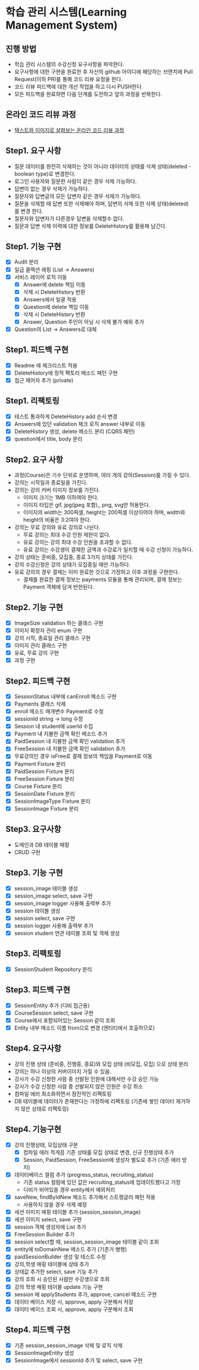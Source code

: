 # 학습 관리 시스템(Learning Management System)
## 진행 방법
* 학습 관리 시스템의 수강신청 요구사항을 파악한다.
* 요구사항에 대한 구현을 완료한 후 자신의 github 아이디에 해당하는 브랜치에 Pull Request(이하 PR)를 통해 코드 리뷰 요청을 한다.
* 코드 리뷰 피드백에 대한 개선 작업을 하고 다시 PUSH한다.
* 모든 피드백을 완료하면 다음 단계를 도전하고 앞의 과정을 반복한다.

## 온라인 코드 리뷰 과정
* [텍스트와 이미지로 살펴보는 온라인 코드 리뷰 과정](https://github.com/next-step/nextstep-docs/tree/master/codereview)

## Step1. 요구 사항
* 질문 데이터를 완전히 삭제하는 것이 아니라 데이터의 상태를 삭제 상태(deleted - boolean type)로 변경한다. 
* 로그인 사용자와 질문한 사람이 같은 경우 삭제 가능하다. 
* 답변이 없는 경우 삭제가 가능하다. 
* 질문자와 답변글의 모든 답변자 같은 경우 삭제가 가능하다. 
* 질문을 삭제할 때 답변 또한 삭제해야 하며, 답변의 삭제 또한 삭제 상태(deleted)를 변경 한다. 
* 질문자와 답변자가 다른경우 답변을 삭제할수 없다. 
* 질문과 답변 삭제 이력에 대한 정보를 DeleteHistory를 활용해 남긴다.

## Step1. 기능 구현
- [X] Audit 분리
- [X] 일급 콜렉션 래핑 (List<Answer> -> Answers)
- [X] 서비스 레이어 로직 이동
  - [X] Answer에 delete 책임 이동
  - [X] 삭제 시 DeleteHistory 반환
  - [X] Answers에서 일괄 적용
  - [X] Question에 delete 책임 이동
  - [X] 삭제 시 DeleteHistory 반환
  - [X] Answer, Question 주인이 아닐 시 삭제 불가 예외 추가
- [X] Question의 List<Answer> -> Answers로 대체

## Step1. 피드백 구현
- [X] Readme 에 체크리스트 적용
- [X] DeleteHistory에 정적 팩토리 메소드 패턴 구현
- [X] 접근 제어자 추가 (private)

## Step1. 리팩토링
- [X] 테스트 통과하게 DeleteHistory add 순서 변경
- [X] Answers에 있던 validation 체크 로직 answer 내부로 이동
- [X] DeleteHistory 생성, delete 메소드 분리 (CQRS 패턴)
- [X] question에서 title, body 분리

## Step2. 요구 사항
* 과정(Course)은 기수 단위로 운영하며, 여러 개의 강의(Session)를 가질 수 있다.
* 강의는 시작일과 종료일을 가진다.
* 강의는 강의 커버 이미지 정보를 가진다.
  * 이미지 크기는 1MB 이하여야 한다.
  * 이미지 타입은 gif, jpg(jpeg 포함),, png, svg만 허용한다.
  * 이미지의 width는 300픽셀, height는 200픽셀 이상이어야 하며, width와 height의 비율은 3:2여야 한다.
* 강의는 무료 강의와 유료 강의로 나뉜다.
  * 무료 강의는 최대 수강 인원 제한이 없다.
  * 유료 강의는 강의 최대 수강 인원을 초과할 수 없다.
  * 유료 강의는 수강생이 결제한 금액과 수강료가 일치할 때 수강 신청이 가능하다.
* 강의 상태는 준비중, 모집중, 종료 3가지 상태를 가진다.
* 강의 수강신청은 강의 상태가 모집중일 때만 가능하다.
* 유료 강의의 경우 결제는 이미 완료한 것으로 가정하고 이후 과정을 구현한다.
  * 결제를 완료한 결제 정보는 payments 모듈을 통해 관리되며, 결제 정보는 Payment 객체에 담겨 반한된다.

## Step2. 기능 구현
- [X] ImageSize validation 하는 클래스 구현
- [X] 이미지 확장자 관리 enum 구현
- [X] 강의 시작, 종료일 관리 클래스 구현
- [X] 이미지 관리 클래스 구현
- [X] 유료, 무료 강의 구현
- [X] 과정 구현

## Step2. 피드백 구현
- [X] SessionStatus 내부에 canEnroll 메소드 구현
- [X] Payments 클래스 삭제
- [X] enroll 메소드 매개변수 Payment로 수정 
- [X] sessionId string -> long 수정
- [X] Session 내 student에 userId 수집
- [X] Payment 내 지불한 금액 확인 메소드 추가 
- [X] PaidSession 내 지불한 금액 확인 validation 추가
- [X] FreeSession 내 지불한 금액 확인 validation 추가
- [X] 무료강의인 경우 isFree로 결제 정보의 책임을 Payment로 이동
- [X] Payment Fixture 분리
- [X] PaidSession Fixture 분리
- [X] FreeSession Fixture 분리
- [X] Course Fixture 분리
- [X] SessionDate Fixture 분리
- [X] SessionImageType Fixture 분리
- [X] SessionImage Fixture 분리

## Step3. 요구사항
* 도메인과 DB 테이블 매핑
* CRUD 구현

## Step3. 기능 구현
- [X] session_image 테이블 생성
- [X] session_image select, save 구현
- [X] session_image logger 사용해 출력부 추가
- [X] session 테이블 생성
- [X] session select, save 구현
- [X] session logger 사용해 출력부 추가
- [X] session student 연관 테이블 조회 및 객체 생성

## Step3. 리팩토링
- [X] SessionStudent Repository 분리

## Step3. 피드백 구현
- [X] SessionEntity 추가 (디비 접근용)
- [X] CourseSession select, save 구현
- [X] Course에서 포함되어있는 Session 같이 조회 
- [X] Entity 내부 메소드 이름 from으로 변경 (엔티티에서 호출하므로)

## Step4. 요구사항
* 강의 진행 상태 (준비중, 진행중, 종료)와 모집 상태 (비모집, 모집) 으로 상태 분리
* 강의는 하나 이상의 커버이미지 가질 수 있음.
* 강사가 수강 신청한 사람 중 선발된 인원에 대해서만 수강 승인 가능
* 강사가 수강 신청한 사람 중 선발되지 않은 인원은 수강 취소
* 컴파일 에러 최소화하면서 점진적인 리팩토링
* DB 테이블에 데이터가 존재한다는 가정하에 리팩토링 (기존에 쌓인 데이터 제거하지 않은 상태로 리팩토링)

## Step4. 기능구현
- [X] 강의 진행상태, 모집상태 구분 
  - [X] 컴파일 에러 적게끔 기존 상태를 모집 상태로 변경, 신규 진행상태 추가
  - [X] Session, PaidSession, FreeSession에 생성자 별도로 추가 (기존 에러 방지)
- [X] 데이터베이스 컬럼 추가 (progress_status, recruiting_status)
  - 기존 status 컬럼에 있던 값은 recruiting_status에 업데이트했다고 가정
  - 디비가 비어있을 경우 entity에서 예외처리
- [X] saveNew, findByIdNew 메소드 추가해서 스트랭글러 패턴 적용
  - 사용하지 않을 경우 삭제 예정
- [X] 세션 이미지 매핑 테이블 추가 (session_session_image)
- [X] 세션 이미지 select, save 구현
- [X] session 객체 생성자에 List<SessionImage> 추가
- [X] FreeSession Builder 추가
- [X] session select할 때, session_session_image 테이블 같이 조회
- [X] entity에 toDomainNew 메소드 추가 (기존거 병행)
- [X] paidSessionBuilder 생성 및 테스트 수정
- [X] 강의,학생 매핑 테이블에 상태 추가
- [X] 상태값 추가한 select, save 기능 추가
- [X] 강의 조회 시 승인된 사람만 수강생으로 조회
- [X] 강의 학생 매핑 테이블 update 기능 구현
- [X] session 에 applyStudents 추가,  approve, cancel 메소드 구현
- [X] 데이터 베이스 저장 시, approve, apply 구분해서 저장
- [X] 데이터 베이스 조회 시, approve, apply 구분해서 조회

## Step4. 피드백 구현
- [X] 기존 session_session_image 삭제 및 로직 삭제
- [X] SessionImageEntity 생성
- [X] SessionImage에서 sessionId 추가 및 select, save 구현
